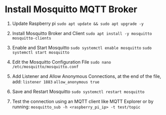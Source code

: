 # Install Mosquitto MQTT Broker
1. Update Raspberry pi
```sudo apt update && sudo apt upgrade -y```

3. Install Mosquitto Broker and Client
```sudo apt install -y mosquitto mosquitto-clients```

4. Enable and Start Mosquitto
```sudo systemctl enable mosquitto```
```sudo systemctl start mosquitto```

5. Edit the Mosquitto Configuration File
```sudo nano /etc/mosquitto/mosquitto.conf```

6. Add Listener and Allow Anonymous Connections, at the end of the file, add:
```listener 1883```
```allow_anonymous true```

6. Save and Restart Mosquitto
```sudo systemctl restart mosquitto```

7. Test the connection using an MQTT client like MQTT Explorer or by running:
```mosquitto_sub -h <raspberry_pi_ip> -t test/topic```
